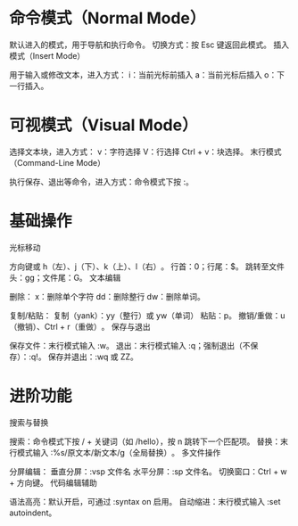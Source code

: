 # 命令模式（Normal Mode）‌

默认进入的模式，用于导航和执行命令‌。
‌切换方式‌：按 Esc 键返回此模式‌。
‌插入模式（Insert Mode）‌

用于输入或修改文本，进入方式：
i：当前光标前插入
a：当前光标后插入
o：下一行插入‌。

# 可视模式（Visual Mode）‌

选择文本块，进入方式：
v：字符选择
V：行选择
Ctrl + v：块选择‌。
‌末行模式（Command-Line Mode）‌

执行保存、退出等命令，进入方式：命令模式下按 :‌。

# 基础操作‌
‌光标移动‌

方向键或 h（左）、j（下）、k（上）、l（右）‌。
行首：0；行尾：$‌。
跳转至文件头：gg；文件尾：G‌。
‌文本编辑‌

‌删除‌：
x：删除单个字符
dd：删除整行
dw：删除单词‌。

‌复制/粘贴‌：
复制（yank）：yy（整行）或 yw（单词）
粘贴：p‌。
‌撤销/重做‌：u（撤销）、Ctrl + r（重做）‌。
‌保存与退出‌

保存文件：末行模式输入 :w‌。
退出：末行模式输入 :q；强制退出（不保存）：:q!‌。
保存并退出：:wq 或 ZZ‌。

# 进阶功能‌
‌搜索与替换‌

搜索：命令模式下按 / + 关键词（如 /hello），按 n 跳转下一个匹配项‌。
替换：末行模式输入 :%s/原文本/新文本/g（全局替换）‌。
‌多文件操作‌

分屏编辑：
垂直分屏：:vsp 文件名
水平分屏：:sp 文件名‌。
切换窗口：Ctrl + w + 方向键‌。
‌代码编辑辅助‌

语法高亮：默认开启，可通过 :syntax on 启用‌。
自动缩进：末行模式输入 :set autoindent‌。
